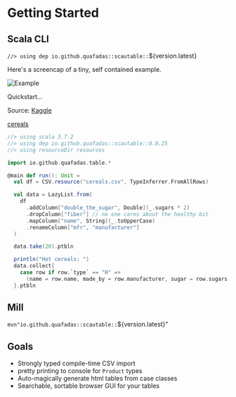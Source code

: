 # Getting Started

## Scala CLI

`//> using dep io.github.quafadas::scautable::`${version.latest}

Here's a screencap of a tiny, self contained example.

![Example](../assets/getting_started.png)

Quickstart...

Source: [Kaggle](https://www.kaggle.com/datasets/crawford/80-cereals)

[cereals](../assets/cereals.csv)

```scala
//> using scala 3.7.2
//> using dep io.github.quafadas::scautable::0.0.25
//> using resourceDir resources

import io.github.quafadas.table.*

@main def run(): Unit =
  val df = CSV.resource("cereals.csv", TypeInferrer.FromAllRows)

  val data = LazyList.from(
    df
      .addColumn["double_the_sugar", Double](_.sugars * 2)
      .dropColumn["fiber"] // no one cares about the healthy bit
      .mapColumn["name", String](_.toUpperCase)
      .renameColumn["mfr", "manufacturer"]
  )

  data.take(20).ptbln

  println("Hot cereals: ")
  data.collect{
    case row if row.`type` == "H" =>
      (name = row.name, made_by = row.manufacturer, sugar = row.sugars, salt = row.sodium)
  }.ptbln


```

## Mill
`mvn"io.github.quafadas::scautable::`${version.latest}"

## Goals


- Strongly typed compile-time CSV import
- pretty printing to console for `Product` types
- Auto-magically generate html tables from case classes
- Searchable, sortable browser GUI for your tables